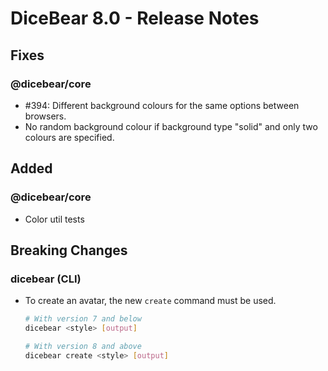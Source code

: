 # DiceBear 8.0 - Release Notes

## Fixes

### @dicebear/core

- #394: Different background colours for the same options between browsers.
- No random background colour if background type "solid" and only two colours are specified.

## Added

### @dicebear/core

- Color util tests

## Breaking Changes

### dicebear (CLI)

- To create an avatar, the new `create` command must be used.

  ```bash
  # With version 7 and below
  dicebear <style> [output]
  
  # With version 8 and above
  dicebear create <style> [output]
  ```